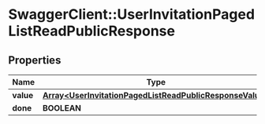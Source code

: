 # SwaggerClient::UserInvitationPagedListReadPublicResponse

## Properties
Name | Type | Description | Notes
------------ | ------------- | ------------- | -------------
**value** | [**Array&lt;UserInvitationPagedListReadPublicResponseValue&gt;**](UserInvitationPagedListReadPublicResponseValue.md) |  | [optional] 
**done** | **BOOLEAN** |  | [optional] 


